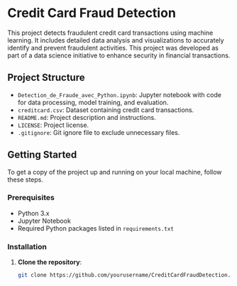 # Credit Card Fraud Detection

This project detects fraudulent credit card transactions using machine learning. It includes detailed data analysis and visualizations to accurately identify and prevent fraudulent activities. This project was developed as part of a data science initiative to enhance security in financial transactions.

## Project Structure

- `Detection_de_Fraude_avec_Python.ipynb`: Jupyter notebook with code for data processing, model training, and evaluation.
- `creditcard.csv`: Dataset containing credit card transactions.
- `README.md`: Project description and instructions.
- `LICENSE`: Project license.
- `.gitignore`: Git ignore file to exclude unnecessary files.

## Getting Started

To get a copy of the project up and running on your local machine, follow these steps.

### Prerequisites

- Python 3.x
- Jupyter Notebook
- Required Python packages listed in `requirements.txt`

### Installation

1. **Clone the repository**:
   ```bash
   git clone https://github.com/yourusername/CreditCardFraudDetection.git
